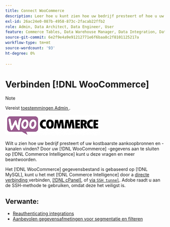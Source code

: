 ```yaml
---
title: Connect WooCommerce
description: Leer hoe u kunt zien hoe uw bedrijf presteert of hoe u uw kostbaarste aankoopbronnen en -kanalen vindt.
exl-id: 26ac24e0-087b-4958-873c-2facab22ffb2
role: Admin, Data Architect, Data Engineer, User
feature: Commerce Tables, Data Warehouse Manager, Data Integration, Data Import/Export
source-git-commit: 6e2f9e4a9e91212771e6f6baa8c2f8101125217a
workflow-type: tm+mt
source-wordcount: '93'
ht-degree: 0%

---
```


# Verbinden [!DNL WooCommerce]

>[!NOTE]
>
>Vereist [ toestemmingen Admin ](../../../administrator/user-management/user-management.md).

![](../../../assets/WooCommerce-Logo.jpg)

Wilt u zien hoe uw bedrijf presteert of uw kostbaarste aankoopbronnen en -kanalen vinden? Door uw [!DNL WooCommerce] -gegevens aan te sluiten op [!DNL Commerce Intelligence] kunt u deze vragen en meer beantwoorden.

Het [!DNL WooCommerce] gegevensbestand is gebaseerd op [!DNL MySQL], kunt u het met [!DNL Commerce Intelligence] door a [ directe verbinding ](../integrations/mysql-via-a-direct-connection.md) verbinden, [[!DNL cPanel]](../integrations/mysql-via-cpanel.md), of [ via `SSH tunnel`](../integrations/mysql-via-ssh-tunnel.md). Adobe raadt u aan de SSH-methode te gebruiken, omdat deze het veiligst is.

## Verwante:

* [ Reauthenticating integrations ](https://experienceleague.adobe.com/docs/commerce-knowledge-base/kb/how-to/mbi-reauthenticating-integrations.html)
* [Aanbevolen gegevensafmetingen voor segmentatie en filteren](../../../best-practices/segment-filter.md)
